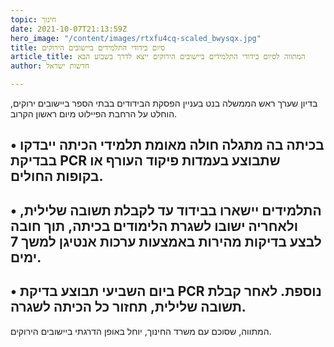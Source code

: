 ```yaml
---
topic: חינוך
date: 2021-10-07T21:13:59Z
hero_image: "/content/images/rtxfu4cq-scaled_bwysqx.jpg"
title: סיום בידודי התלמידים ביישובים הירוקים
article_title: המתווה לסיום בידודי התלמידים ביישובים הירוקים ייצא לדרך בשבוע הבא
author: חדשות ישראל

---
```

בדיון שערך ראש הממשלה בנט בעניין הפסקת הבידודים בבתי הספר ביישובים ירוקים, הוחלט על הרחבת הפיילוט מיום ראשון הקרוב.

## • בכיתה בה מתגלה חולה מאומת תלמידי הכיתה ייבדקו בבדיקת PCR שתבוצע בעמדות פיקוד העורף או בקופות החולים.

## • התלמידים יישארו בבידוד עד לקבלת תשובה שלילית, ולאחריה ישובו לשגרת הלימודים בכיתה, תוך חובה לבצע בדיקות מהירות באמצעות ערכות אנטיגן למשך 7 ימים.

## • ביום השביעי תבוצע בדיקת PCR נוספת. לאחר קבלת תשובה שלילית, תחזור כל הכיתה לשגרה.

המתווה, שסוכם עם משרד החינוך, יוחל באופן הדרגתי ביישובים הירוקים.